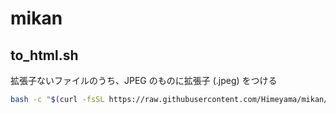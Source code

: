 # mikan

## to_html.sh
拡張子ないファイルのうち、JPEG のものに拡張子 (.jpeg) をつける

```bash
bash -c "$(curl -fsSL https://raw.githubusercontent.com/Himeyama/mikan/main/to_jpeg.sh)"
```

